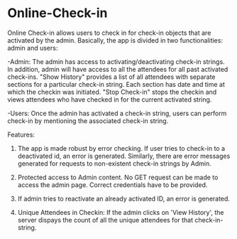 # Online-Check-in
Online Check-in allows users to check in for check-in objects that are activated by the admin. Basically, the app is divided in two functionalities: admin and users:
 
-Admin: The admin has access to activating/deactivating check-in strings. In addition, admin will have access to all the attendees for all past activated check-ins. 
"Show History" provides a list of all attendees with separate sections for a particular check-in string. Each section has date and time at which the checkin was initiated.
"Stop Check-in" stops the checkin and views attendees who have checked in for the current activated string. 

-Users: Once the admin has activated a check-in string, users can perform check-in by mentioning the associated check-in string.

Features: 

1) The app is made robust by error checking. If user tries to check-in to a deactivated id, an error is generated. Similarly, there
are error messages generated for requests to non-existent check-in strings by Admin. 

2) Protected access to Admin content. No GET request can be made to access the admin page. Correct credentials have to be provided.

3) If admin tries to reactivate an already activated ID, an error is generated. 

4) Unique Attendees in Checkin: If the admin clicks on 'View History', the server dispays the count of all the unique attendees for that check-in-string. 

